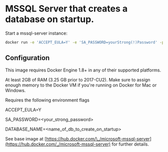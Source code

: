 # MSSQL Server that creates a database on startup.

Start a mssql-server instance:

```sh
docker run -e 'ACCEPT_EULA=Y' -e 'SA_PASSWORD=yourStrong(!)Password' -p 1433:1433 -d sergeimatheson/mssql-server:latest
```

## Configuration

This image requires Docker Engine 1.8+ in any of their supported platforms.

At least 2GB of RAM (3.25 GB prior to 2017-CU2). Make sure to assign enough memory to the Docker VM if you're running on Docker for Mac or Windows.

Requires the following environment flags

ACCEPT_EULA=Y

SA_PASSWORD=<your_strong_password>

DATABASE_NAME=<name_of_db_to_create_on_startup>

See base image at [https://hub.docker.com/\_/microsoft-mssql-server](https://hub.docker.com/_/microsoft-mssql-server) for further details.
